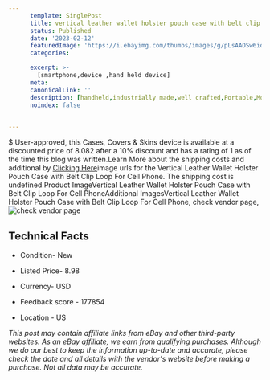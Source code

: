 ```yaml
---
      template: SinglePost
      title: vertical leather wallet holster pouch case with belt clip loop for cell phone
      status: Published
      date: '2023-02-12'
      featuredImage: 'https://i.ebayimg.com/thumbs/images/g/pLsAAOSw6iddbM3z/s-l225.jpg'
      categories: 

      excerpt: >-
        [smartphone,device ,hand held device]
      meta:
      canonicalLink: ''
      description: [handheld,industrially made,well crafted,Portable,Mobile,Compact,Convenient,Lightweight,Maneuverable,Man-portable,Miniature,Carriable,Hand-held,Light,Holdable,Transportable,Mobile device,Pocket-sized,On-the-go,Wireless,Cordless,Compact size,Convenient size, smartphone,device ,hand held device]
      noindex: false

        
---
```

$
    User-approved, this Cases, Covers & Skins device is available at a discounted price of 8.082 after a 10% discount and has a rating of 1 as of the time this blog was written.Learn More about the shipping costs and additional by [Clicking Here](https://www.ebay.com/itm/352775191455?hash=item52230a3b9f%3Ag%3ApLsAAOSw6iddbM3z&mkevt=1&mkcid=1&mkrid=711-53200-19255-0&campid=%253CePNCampaignId%253E&customid=%253CreferenceId%253E&toolid=10049)image urls for the Vertical Leather Wallet Holster Pouch Case with Belt Clip Loop For Cell Phone. The shipping cost is undefined.Product ImageVertical Leather Wallet Holster Pouch Case with Belt Clip Loop For Cell PhoneAdditional ImagesVertical Leather Wallet Holster Pouch Case with Belt Clip Loop For Cell Phone, check vendor page, ![check vendor page](https://origin-galleryplus.ebayimg.com/ws/web/352775191455_2_0_1/225x225.jpg,https://origin-galleryplus.ebayimg.com/ws/web/352775191455_3_0_1/225x225.jpg,https://origin-galleryplus.ebayimg.com/ws/web/352775191455_4_0_1/225x225.jpg,https://origin-galleryplus.ebayimg.com/ws/web/352775191455_5_0_1/225x225.jpg,https://origin-galleryplus.ebayimg.com/ws/web/352775191455_6_0_1/225x225.jpg,https://origin-galleryplus.ebayimg.com/ws/web/352775191455_7_0_1/225x225.jpg,https://origin-galleryplus.ebayimg.com/ws/web/352775191455_8_0_1/225x225.jpg,https://origin-galleryplus.ebayimg.com/ws/web/352775191455_9_0_1/225x225.jpg,https://origin-galleryplus.ebayimg.com/ws/web/352775191455_10_0_1/225x225.jpg,https://origin-galleryplus.ebayimg.com/ws/web/352775191455_11_0_1/225x225.jpg,https://origin-galleryplus.ebayimg.com/ws/web/352775191455_12_0_1/225x225.jpg)
    
    

 ## Technical Facts 



     
      

 - Condition- New 


      

 - Listed Price- 8.98 


      

 - Currency- USD 


      

 - Feedback score - 177854 


      

 - Location - US 


      
      

 *_This post may contain affiliate links from eBay and other third-party websites. As an eBay affiliate, we earn from qualifying purchases. Although we do our best to keep the information up-to-date and accurate, please check the date and all details with the vendor's website before making a purchase. Not all data may be accurate._*



    
    
    
    
    